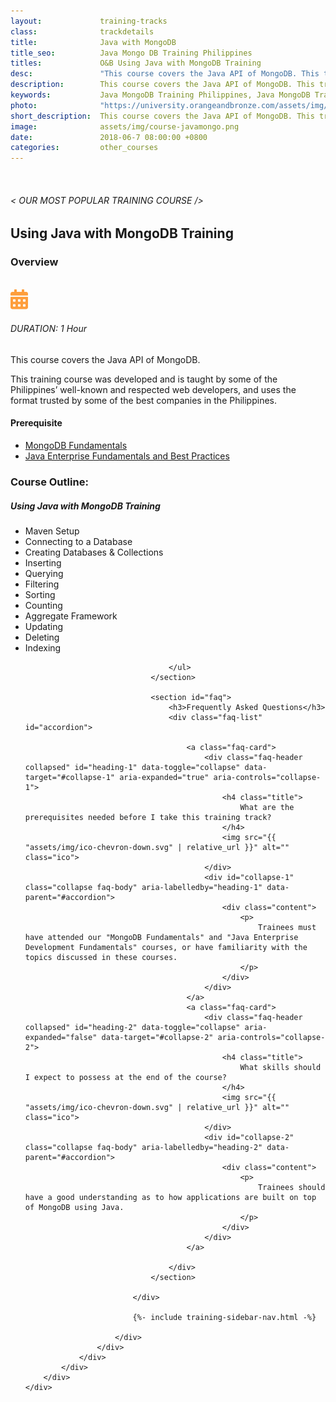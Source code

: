 ```yaml
---
layout:             training-tracks
class:              trackdetails
title:              Java with MongoDB
title_seo:          Java Mongo DB Training Philippines
titles:             O&B Using Java with MongoDB Training
desc:               "This course covers the Java API of MongoDB. This training course was developed and is taught by some of the Philippines’ well-known and respected web developers."          
description:        This course covers the Java API of MongoDB. This training course was developed and is taught by some of the Philippines’ well-known and respected web developers.
keywords:           Java MongoDB Training Philippines, Java MongoDB Training Manila, MongoDB Training Philippines, MongoDB Training Manila, MongoDB Certification Training Course Philippines, MongoDB Fundamentals,
photo:              "https://university.orangeandbronze.com/assets/img/UsingJavaWithMongoDB-FBLinkPostPhoto.png"
short_description:  This course covers the Java API of MongoDB. This training course was developed and is taught by some of the Philippines’ well-known and respected web developers.
image:              assets/img/course-javamongo.png
date:               2018-06-7 08:00:00 +0800
categories:         other_courses
---
```

<div class="section-content">
    <div class="container-fluid auto-1110">
        <div class="row">
            <div class="col">
                <div class="panel-content">
                    <div class="title-section">
                        <img src="{{ "assets/img/title-software.png" | relative_url }}" alt="">
                        <div class="title">
                            <h6>
                                < OUR MOST POPULAR TRAINING COURSE />
                            </h6>
                            <h2>Using Java with MongoDB Training</h2>
                        </div>
                    </div>
                    <div class="row" data-sticky-container>
                        <div class="track-panel">
                            <div class="track-content">
                                <section id="overview">
                                    <h3>Overview</h3>
                                    <img class="mb30 img-fluid" src="{{ "assets/img/UsingJavaWithMongoDB-cover.png" | relative_url }}" alt="">
                                    <div class="track-details">
                                        <div class="details mr40">
                                            <img src="/assets/img/ico-calendar.svg" alt="">
                                            <h6>DURATION: 1 Hour</h6>
                                        </div>
                                    </div>
                                    <p>
                                        This course covers the Java API of MongoDB.
                                    </p>
                                    <p>
                                        This training course was developed and is taught by some of the Philippines’ well-known and respected web developers, and uses the format trusted by some of the best companies in the Philippines.
                                    </p>
                                    <h4>
                                        Prerequisite
                                    </h4>
                                    <p>
                                        <ul>
                                            <li><a href="/other_courses/mongodb/" target="_blank">MongoDB Fundamentals</a></li>
                                            <li><a href="/java/java-enterprise/" targt="_blank">Java Enterprise Fundamentals and Best Practices</a></li>
                                        </ul>
                                    </p>
                                </section>
                                <section id="topic-outline">
                                    <h3>
                                        Course Outline:
                                    </h3>
                                    <h5 class="course-title">Using Java with MongoDB Training</h5>
                                    <ul class="course-outline">
                                        <li>Maven Setup</li>
                                        <li>Connecting to a Database</li>
                                        <li>Creating Databases & Collections</li>
                                        <li>Inserting</li>
                                        <li>Querying</li>
                                        <li>Filtering</li>
                                        <li>Sorting</li>
                                        <li>Counting</li>
                                        <li>Aggregate Framework</li>
                                        <li>Updating</li>
                                        <li>Deleting</li>
                                        <li>Indexing</li>

                                    </ul>
                                </section>

                                <section id="faq">
                                    <h3>Frequently Asked Questions</h3>
                                    <div class="faq-list" id="accordion">

                                        <a class="faq-card">
                                            <div class="faq-header collapsed" id="heading-1" data-toggle="collapse" data-target="#collapse-1" aria-expanded="true" aria-controls="collapse-1">
                                                <h4 class="title">
                                                    What are the prerequisites needed before I take this training track?
                                                </h4>
                                                <img src="{{ "assets/img/ico-chevron-down.svg" | relative_url }}" alt="" class="ico">
                                            </div>
                                            <div id="collapse-1" class="collapse faq-body" aria-labelledby="heading-1" data-parent="#accordion">
                                                <div class="content">
                                                    <p>
                                                        Trainees must have attended our "MongoDB Fundamentals" and "Java Enterprise Development Fundamentals" courses, or have familiarity with the topics discussed in these courses.
                                                    </p>
                                                </div>
                                            </div>
                                        </a>
                                        <a class="faq-card">
                                            <div class="faq-header collapsed" id="heading-2" data-toggle="collapse" aria-expanded="false" data-target="#collapse-2" aria-controls="collapse-2">
                                                <h4 class="title">
                                                    What skills should I expect to possess at the end of the course?
                                                </h4>
                                                <img src="{{ "assets/img/ico-chevron-down.svg" | relative_url }}" alt="" class="ico">
                                            </div>
                                            <div id="collapse-2" class="collapse faq-body" aria-labelledby="heading-2" data-parent="#accordion">
                                                <div class="content">
                                                    <p>
                                                        Trainees should have a good understanding as to how applications are built on top of MongoDB using Java. 
                                                    </p>
                                                </div>
                                            </div>
                                        </a>

                                    </div>
                                </section>

                            </div>

                            {%- include training-sidebar-nav.html -%}

                        </div>
                    </div>
                </div>
            </div>
        </div>
    </div>
</div>
